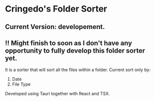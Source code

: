 # Cringedo's Folder Sorter

Current Version: developement.
--------------------
!! Might finish to soon as I don't have any opportunity to fully develop this folder sorter yet. 
--------------------

It is a sorter that will sort all the files within a folder. Current sort only by: 
1. Date
2. File Type

Developed using Tauri together with React and TSX. 

